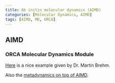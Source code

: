 ```yaml
---
title: Ab initio molecular dynamics (AIMD)
categories: [Molecular Dynamics, AIMD]
tags: [AIMD, MD, ORCA]
---
```


## AIMD

### ORCA Molecular Dynamics Module

[Here](https://brehm-research.de/orcamd.php#example) is a nice example given by Dr. Martin Brehm. 

Also the [metadynamics on top of AIMD](https://brehm-research.de/files/talk_brehm_orca22.pdf).
